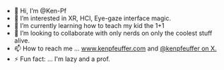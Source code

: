 - 👋 Hi, I’m @Ken-Pf
- 👀 I’m interested in XR, HCI, Eye-gaze interface magic.
- 🌱 I’m currently learning how to teach my kid the 1+1
- 💞️ I’m looking to collaborate with only nerds on only the coolest stuff alive.
- 📫 How to reach me ... www.kenpfeuffer.com and [@kenpfeuffer on X.](https://x.com/KenPfeuffer)
- ⚡ Fun fact: ... I'm lazy and a prof.

<!---
Ken-Pf/Ken-Pf is a ✨ special ✨ repository because its `README.md` (this file) appears on your GitHub profile.
You can click the Preview link to take a look at your changes.
--->
